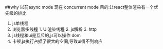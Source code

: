 ##why
  以前async mode 现在 concurrent mode
  目的:让react整体渲染有一个优先级的排比
  1. js单线程
  2. 浏览器多线程
    1. UI渲染线程
    2. js解析
    3. http
  3. js线程和ui是互斥的,js可以操作 dom
  4. 卡顿,js执行占据了很大的空间,导致ui得不到响应